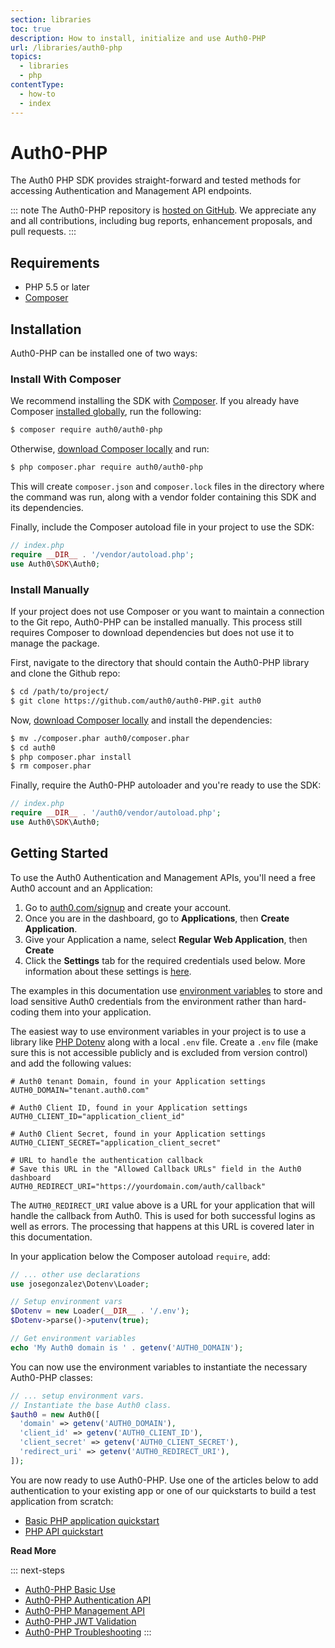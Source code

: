 ```yaml
---
section: libraries
toc: true
description: How to install, initialize and use Auth0-PHP
url: /libraries/auth0-php
topics:
  - libraries
  - php
contentType:
  - how-to
  - index
---
```

# Auth0-PHP

The Auth0 PHP SDK provides straight-forward and tested methods for accessing Authentication and Management API endpoints.

::: note
The Auth0-PHP repository is [hosted on GitHub](https://github.com/auth0/auth0-PHP). We appreciate any and all contributions, including bug reports, enhancement proposals, and pull requests.
:::

## Requirements

- PHP 5.5 or later
- [Composer](https://getcomposer.org/doc/00-intro.md)

## Installation

Auth0-PHP can be installed one of two ways:

### Install With Composer

We recommend installing the SDK with [Composer](https://getcomposer.org/). If you already have Composer [installed globally](https://getcomposer.org/doc/00-intro.md#globally), run the following:

```bash
$ composer require auth0/auth0-php
```

Otherwise, [download Composer locally](https://getcomposer.org/doc/00-intro.md#locally) and run:

```bash
$ php composer.phar require auth0/auth0-php
```

This will create `composer.json` and `composer.lock` files in the directory where the command was run, along with a vendor folder containing this SDK and its dependencies.

Finally, include the Composer autoload file in your project to use the SDK:

```php
// index.php
require __DIR__ . '/vendor/autoload.php';
use Auth0\SDK\Auth0;
```

### Install Manually

If your project does not use Composer or you want to maintain a connection to the Git repo, Auth0-PHP can be installed manually. This process still requires Composer to download dependencies but does not use it to manage the package.

First, navigate to the directory that should contain the Auth0-PHP library and clone the Github repo:

```bash
$ cd /path/to/project/
$ git clone https://github.com/auth0/auth0-PHP.git auth0
```

Now, [download Composer locally](https://getcomposer.org/download/) and install the dependencies:

```bash
$ mv ./composer.phar auth0/composer.phar
$ cd auth0
$ php composer.phar install
$ rm composer.phar
```

Finally, require the Auth0-PHP autoloader and you're ready to use the SDK:

```php
// index.php
require __DIR__ . '/auth0/vendor/autoload.php';
use Auth0\SDK\Auth0;
```

## Getting Started

To use the Auth0 Authentication and Management APIs, you'll need a free Auth0 account and an Application:

1. Go to [auth0.com/signup](https://auth0.com/signup) and create your account.
2. Once you are in the dashboard, go to **Applications**, then **Create Application**.
3. Give your Application a name, select **Regular Web Application**, then **Create**
4. Click the **Settings** tab for the required credentials used below. More information about these settings is [here](https://auth0.com/docs/applications/webapps#settings).

The examples in this documentation use [environment variables](https://secure.php.net/manual/en/reserved.variables.environment.php) to store and load sensitive Auth0 credentials from the environment rather than hard-coding them into your application.

The easiest way to use environment variables in your project is to use a library like [PHP Dotenv](https://github.com/josegonzalez/php-dotenv) along with a local `.env` file. Create a `.env` file (make sure this is not accessible publicly and is excluded from version control) and add the following values:

```
# Auth0 tenant Domain, found in your Application settings
AUTH0_DOMAIN="tenant.auth0.com"

# Auth0 Client ID, found in your Application settings
AUTH0_CLIENT_ID="application_client_id"

# Auth0 Client Secret, found in your Application settings
AUTH0_CLIENT_SECRET="application_client_secret"

# URL to handle the authentication callback
# Save this URL in the "Allowed Callback URLs" field in the Auth0 dashboard
AUTH0_REDIRECT_URI="https://yourdomain.com/auth/callback"
```

The `AUTH0_REDIRECT_URI` value above is a URL for your application that will handle the callback from Auth0. This is used for both successful logins as well as errors. The processing that happens at this URL is covered later in this documentation.

In your application below the Composer autoload `require`, add:

```php
// ... other use declarations
use josegonzalez\Dotenv\Loader;

// Setup environment vars
$Dotenv = new Loader(__DIR__ . '/.env');
$Dotenv->parse()->putenv(true);

// Get environment variables
echo 'My Auth0 domain is ' . getenv('AUTH0_DOMAIN');
```

You can now use the environment variables to instantiate the necessary Auth0-PHP classes:

```php
// ... setup environment vars.
// Instantiate the base Auth0 class.
$auth0 = new Auth0([
  'domain' => getenv('AUTH0_DOMAIN'),
  'client_id' => getenv('AUTH0_CLIENT_ID'),
  'client_secret' => getenv('AUTH0_CLIENT_SECRET'),
  'redirect_uri' => getenv('AUTH0_REDIRECT_URI'),
]);
```

You are now ready to use Auth0-PHP. Use one of the articles below to add authentication to your existing app or one of our quickstarts to build a test application from scratch:

* [Basic PHP application quickstart](https://auth0.com/docs/quickstart/webapp/php/)
* [PHP API quickstart](https://auth0.com/docs/quickstart/backend/php/)

**Read More**

::: next-steps
* [Auth0-PHP Basic Use](/libraries/auth0-php/basic-use)
* [Auth0-PHP Authentication API](/libraries/auth0-php/authentication-api)
* [Auth0-PHP Management API](/libraries/auth0-php/management-api)
* [Auth0-PHP JWT Validation](/libraries/auth0-php/jwt-validation)
* [Auth0-PHP Troubleshooting](/libraries/auth0-php/troubleshooting)
:::
